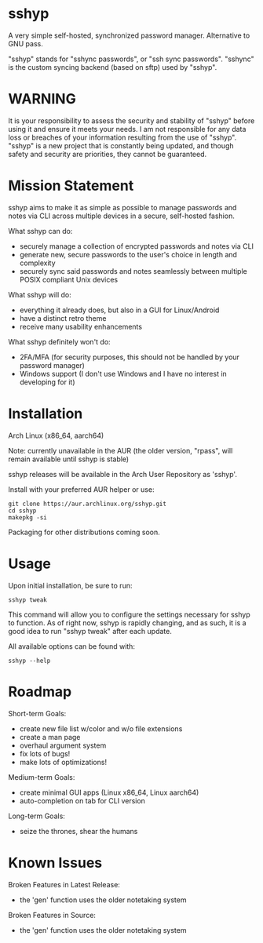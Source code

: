# sshyp
A very simple self-hosted, synchronized password manager. Alternative to GNU pass.

"sshyp" stands for "sshync passwords", or "ssh sync passwords".
"sshync" is the custom syncing backend (based on sftp) used by "sshyp".

# WARNING
It is your responsibility to assess the security and stability of "sshyp" before using it and ensure it meets your needs.
I am not responsible for any data loss or breaches of your information resulting from the use of "sshyp".
"sshyp" is a new project that is constantly being updated, and though safety and security are priorities, they cannot be guaranteed.

# Mission Statement
sshyp aims to make it as simple as possible to manage passwords and notes via CLI across multiple devices in a secure, self-hosted fashion.

What sshyp can do:

- securely manage a collection of encrypted passwords and notes via CLI
- generate new, secure passwords to the user's choice in length and complexity
- securely sync said passwords and notes seamlessly between multiple POSIX compliant Unix devices

What sshyp will do:

- everything it already does, but also in a GUI for Linux/Android
- have a distinct retro theme
- receive many usability enhancements

What sshyp definitely won't do:

- 2FA/MFA (for security purposes, this should not be handled by your password manager)
- Windows support (I don't use Windows and I have no interest in developing for it)

# Installation
Arch Linux (x86_64, aarch64)

Note: currently unavailable in the AUR (the older version, "rpass", will remain available until sshyp is stable)

sshyp releases will be available in the Arch User Repository as 'sshyp'.

Install with your preferred AUR helper or use:

```
git clone https://aur.archlinux.org/sshyp.git
cd sshyp
makepkg -si
```

Packaging for other distributions coming soon.

# Usage
Upon initial installation, be sure to run:

```
sshyp tweak
```

This command will allow you to configure the settings necessary for sshyp to function.
As of right now, sshyp is rapidly changing, and as such, it is a good idea to run "sshyp tweak" after each update.

All available options can be found with:

```
sshyp --help
```

# Roadmap
Short-term Goals:

- create new file list w/color and w/o file extensions
- create a man page
- overhaul argument system
- fix lots of bugs!
- make lots of optimizations!

Medium-term Goals:

- create minimal GUI apps (Linux x86_64, Linux aarch64)
- auto-completion on tab for CLI version

Long-term Goals:

- seize the thrones, shear the humans

# Known Issues
Broken Features in Latest Release:

- the 'gen' function uses the older notetaking system

Broken Features in Source:

- the 'gen' function uses the older notetaking system
